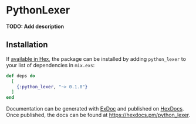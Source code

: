 # PythonLexer

**TODO: Add description**

## Installation

If [available in Hex](https://hex.pm/docs/publish), the package can be installed
by adding `python_lexer` to your list of dependencies in `mix.exs`:

```elixir
def deps do
  [
    {:python_lexer, "~> 0.1.0"}
  ]
end
```

Documentation can be generated with [ExDoc](https://github.com/elixir-lang/ex_doc)
and published on [HexDocs](https://hexdocs.pm). Once published, the docs can
be found at <https://hexdocs.pm/python_lexer>.

